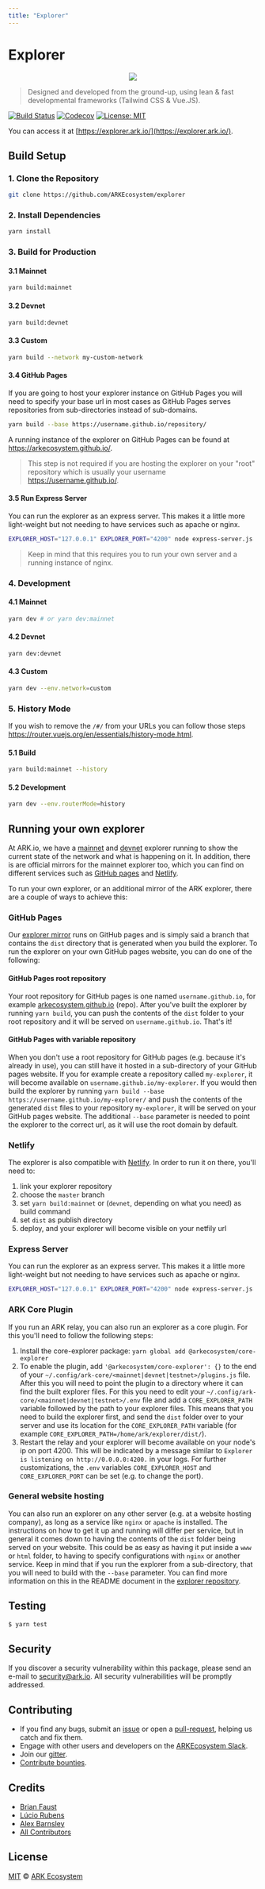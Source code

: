```yaml
---
title: "Explorer"
---
```


# Explorer

<p align="center">
    <img src="https://github.com/ARKEcosystem/explorer/raw/master/ARKExplorer.png" />
</p>

> Designed and developed from the ground-up, using lean & fast developmental frameworks (Tailwind CSS & Vue.JS).

[![Build Status](https://badgen.now.sh/circleci/github/ARKEcosystem/explorer)](https://circleci.com/gh/ARKEcosystem/explorer)
[![Codecov](https://badgen.now.sh/codecov/c/github/arkecosystem/explorer)](https://codecov.io/gh/arkecosystem/explorer)
[![License: MIT](https://badgen.now.sh/badge/license/MIT/green)](https://opensource.org/licenses/MIT)

You can access it at [https://explorer.ark.io/](https://explorer.ark.io/).

## Build Setup

### 1. Clone the Repository

```bash
git clone https://github.com/ARKEcosystem/explorer
```

### 2. Install Dependencies

```bash
yarn install
```

### 3. Build for Production

#### 3.1 Mainnet

```bash
yarn build:mainnet
```

#### 3.2 Devnet

```bash
yarn build:devnet
```

#### 3.3 Custom

```bash
yarn build --network my-custom-network
```

#### 3.4 GitHub Pages

If you are going to host your explorer instance on GitHub Pages you will need to specify your base url in most cases as GitHub Pages serves repositories from sub-directories instead of sub-domains.

```bash
yarn build --base https://username.github.io/repository/
```

A running instance of the explorer on GitHub Pages can be found at https://arkecosystem.github.io/.

> This step is not required if you are hosting the explorer on your "root" repository which is usually your username https://username.github.io/.

#### 3.5 Run Express Server

You can run the explorer as an express server. This makes it a little more light-weight but not needing to have services such as apache or nginx.

```bash
EXPLORER_HOST="127.0.0.1" EXPLORER_PORT="4200" node express-server.js
```

> Keep in mind that this requires you to run your own server and a running instance of nginx.

### 4. Development

#### 4.1 Mainnet

```bash
yarn dev # or yarn dev:mainnet
```

#### 4.2 Devnet

```bash
yarn dev:devnet
```

#### 4.3 Custom

```bash
yarn dev --env.network=custom
```

### 5. History Mode

If you wish to remove the `/#/` from your URLs you can follow those steps https://router.vuejs.org/en/essentials/history-mode.html.

#### 5.1 Build

```bash
yarn build:mainnet --history
```

#### 5.2 Development

```bash
yarn dev --env.routerMode=history
```

## Running your own explorer

At ARK.io, we have a [mainnet](https://explorer.ark.io) and [devnet](https://dexplorer.ark.io) explorer running to show the current state of the network and what is happening on it. In addition, there is are official mirrors for the mainnet explorer too, which you can find on different services such as [GitHub pages](https://arkecosystem.github.io/explorer/) and [Netlify](https://ark-explorer.netlify.com/#/).

To run your own explorer, or an additional mirror of the ARK explorer, there are a couple of ways to achieve this:

### GitHub Pages
Our [explorer mirror](https://arkecosystem.github.io/explorer/) runs on GitHub pages and is simply said a branch that contains the `dist` directory that is generated when you build the explorer. To run the explorer on your own GitHub pages website, you can do one of the following:

#### GitHub Pages root repository
Your root repository for GitHub pages is one named `username.github.io`, for example [arkecosystem.github.io](https://github.com/ArkEcosystem/arkecosystem.github.io) (repo). After you've built the explorer by running `yarn build`, you can push the contents of the `dist` folder to your root repository and it will be served on `username.github.io`. That's it!

#### GitHub Pages with variable repository
When you don't use a root repository for GitHub pages (e.g. because it's already in use), you can still have it hosted in a sub-directory of your GitHub pages website. If you for example create a repository called `my-explorer`, it will become available on `username.github.io/my-explorer`. If you would then build the explorer by running `yarn build --base https://username.github.io/my-explorer/` and push the contents of the generated `dist` files to your repository `my-explorer`, it will be served on your GitHub pages website. The additional `--base` parameter is needed to point the explorer to the correct url, as it will use the root domain by default.

### Netlify
The explorer is also compatible with [Netlify](https://www.netlify.com). In order to run it on there, you'll need to:

1. link your explorer repository
2. choose the `master` branch
3. set `yarn build:mainnet` or (`devnet`, depending on what you need) as build command
4. set `dist` as publish directory
5. deploy, and your explorer will become visible on your netfily url

### Express Server
You can run the explorer as an express server. This makes it a little more light-weight but not needing to have services such as apache or nginx.

```bash
EXPLORER_HOST="127.0.0.1" EXPLORER_PORT="4200" node express-server.js
```

### ARK Core Plugin
If you run an ARK relay, you can also run an explorer as a core plugin. For this you'll need to follow the following steps:

1. Install the core-explorer package: `yarn global add @arkecosystem/core-explorer`
2. To enable the plugin, add `'@arkecosystem/core-explorer': {}` to the end of your `~/.config/ark-core/<mainnet|devnet|testnet>/plugins.js` file. After this you will need to point the plugin to a directory where it can find the built explorer files. For this you need to edit your `~/.config/ark-core/<mainnet|devnet|testnet>/.env` file and add a `CORE_EXPLORER_PATH` variable followed by the path to your explorer files. This means that you need to build the explorer first, and send the `dist` folder over to your server and use its location for the `CORE_EXPLORER_PATH` variable (for example `CORE_EXPLORER_PATH=/home/ark/explorer/dist/`).
3. Restart the relay and your explorer will become available on your node's ip on port 4200. This will be indicated by a message similar to `Explorer is listening on http://0.0.0.0:4200.` in your logs. For further customizations, the `.env` variables `CORE_EXPLORER_HOST` and `CORE_EXPLORER_PORT` can be set (e.g. to change the port).

### General website hosting
You can also run an explorer on any other server (e.g. at a website hosting company), as long as a service like `nginx` or `apache` is installed. The instructions on how to get it up and running will differ per service, but in general it comes down to having the contents of the `dist` folder being served on your website. This could be as easy as having it put inside a `www` or `html` folder, to having to specify configurations with `nginx` or another service. Keep in mind that if you run the explorer from a sub-directory, that you will need to build with the `--base` parameter. You can find more information on this in the README document in the [explorer repository](https://github.com/ArkEcosystem/explorer).

## Testing

```bash
$ yarn test
```

## Security

If you discover a security vulnerability within this package, please send an e-mail to security@ark.io. All security vulnerabilities will be promptly addressed.

## Contributing

- If you find any bugs, submit an [issue](https://github.com/ARKEcosystem/explorer/issues) or open a [pull-request](https://github.com/ARKEcosystem/explorer/pulls), helping us catch and fix them.
- Engage with other users and developers on the [ARKEcosystem Slack](https://ark.io/slack/).
- Join our [gitter](https://gitter.im/ark-developers/Lobby).
- [Contribute bounties](https://github.com/ARKEcosystem/bounty-program).

## Credits

- [Brian Faust](https://github.com/faustbrian)
- [Lúcio Rubens](https://github.com/luciorubeens)
- [Alex Barnsley](https://github.com/alexbarnsley)
- [All Contributors](https://github.com/ARKEcosystem/explorer/contributors)

## License

[MIT](https://github.com/ARKEcosystem/explorer/blob/master/LICENSE) © [ARK Ecosystem](https://ark.io)
